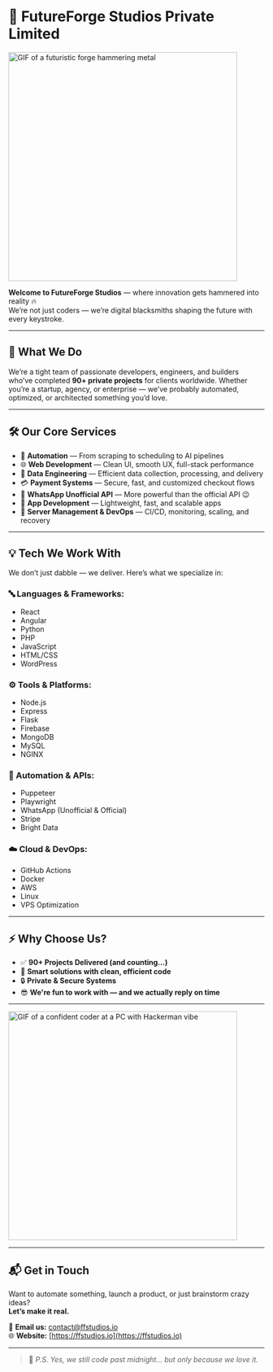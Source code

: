 # 🔨 FutureForge Studios Private Limited

<img src="https://media.tenor.com/2pdcTqM7BFIAAAAC/anvil-forge.gif" width="450" alt="GIF of a futuristic forge hammering metal" />

**Welcome to FutureForge Studios** — where innovation gets hammered into reality 🔥  
We’re not just coders — we’re digital blacksmiths shaping the future with every keystroke.

---

## 🚀 What We Do

We’re a tight team of passionate developers, engineers, and builders who’ve completed **90+ private projects** for clients worldwide. Whether you’re a startup, agency, or enterprise — we’ve probably automated, optimized, or architected something you’d love.

---

## 🛠️ Our Core Services

- 🔁 **Automation** — From scraping to scheduling to AI pipelines  
- 🌐 **Web Development** — Clean UI, smooth UX, full-stack performance  
- 💾 **Data Engineering** — Efficient data collection, processing, and delivery  
- 💳 **Payment Systems** — Secure, fast, and customized checkout flows  
- 🤖 **WhatsApp Unofficial API** — More powerful than the official API 😉  
- 📱 **App Development** — Lightweight, fast, and scalable apps  
- 🔧 **Server Management & DevOps** — CI/CD, monitoring, scaling, and recovery

---

## 💡 Tech We Work With

We don’t just dabble — we deliver. Here’s what we specialize in:

### 🔤 Languages & Frameworks:
- React  
- Angular  
- Python  
- PHP  
- JavaScript  
- HTML/CSS  
- WordPress  

### ⚙️ Tools & Platforms:
- Node.js  
- Express  
- Flask  
- Firebase  
- MongoDB  
- MySQL  
- NGINX  

### 🤖 Automation & APIs:
- Puppeteer  
- Playwright  
- WhatsApp (Unofficial & Official)  
- Stripe  
- Bright Data  

### ☁️ Cloud & DevOps:
- GitHub Actions  
- Docker  
- AWS  
- Linux  
- VPS Optimization  

---

## ⚡️ Why Choose Us?

- ✅ **90+ Projects Delivered (and counting...)**  
- 🧠 **Smart solutions with clean, efficient code**  
- 🔒 **Private & Secure Systems**  
- 😎 **We're fun to work with — and we actually reply on time**  

---

<img src="https://media.tenor.com/Y7mpmUu4FDoAAAAC/hackerman-coding.gif" width="450" alt="GIF of a confident coder at a PC with Hackerman vibe" />

---

## 📬 Get in Touch

Want to automate something, launch a product, or just brainstorm crazy ideas?  
**Let’s make it real.**

📩 **Email us:** [contact@ffstudios.io](mailto:contact@ffstudios.io)  
🌐 **Website:** [https://ffstudios.io](https://ffstudios.io)

---

> 💬 *P.S. Yes, we still code past midnight... but only because we love it.*

